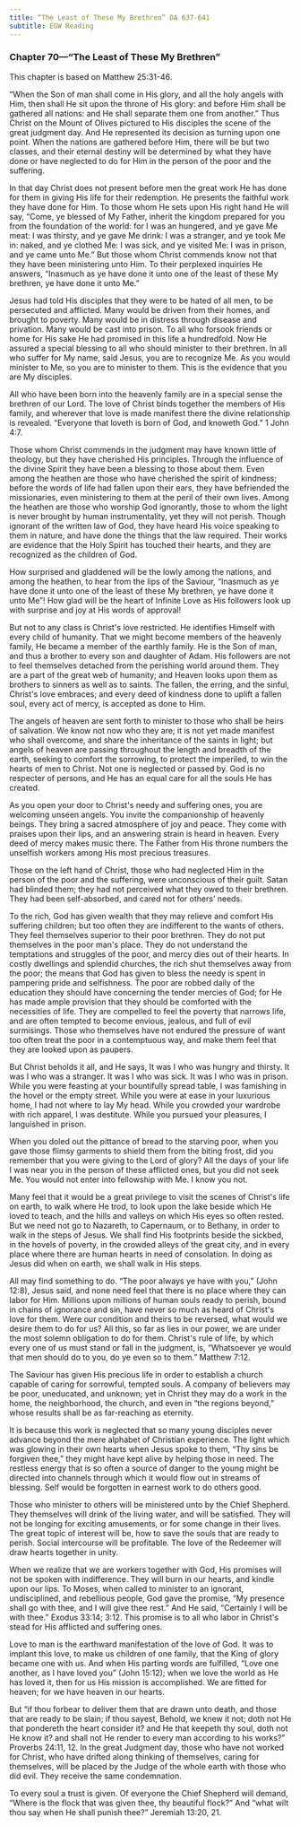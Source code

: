 ```yaml
---
title: “The Least of These My Brethren” DA 637-641
subtitle: EGW Reading
---
```


### Chapter 70—“The Least of These My Brethren”

This chapter is based on Matthew 25:31-46.

“When the Son of man shall come in His glory, and all the holy angels with Him, then shall He sit upon the throne of His glory: and before Him shall be gathered all nations: and He shall separate them one from another.” Thus Christ on the Mount of Olives pictured to His disciples the scene of the great judgment day. And He represented its decision as turning upon one point. When the nations are gathered before Him, there will be but two classes, and their eternal destiny will be determined by what they have done or have neglected to do for Him in the person of the poor and the suffering.

In that day Christ does not present before men the great work He has done for them in giving His life for their redemption. He presents the faithful work they have done for Him. To those whom He sets upon His right hand He will say, “Come, ye blessed of My Father, inherit the kingdom prepared for you from the foundation of the world: for I was an hungered, and ye gave Me meat: I was thirsty, and ye gave Me drink: I was a stranger, and ye took Me in: naked, and ye clothed Me: I was sick, and ye visited Me: I was in prison, and ye came unto Me.” But those whom Christ commends know not that they have been ministering unto Him. To their perplexed inquiries He answers, “Inasmuch as ye have done it unto one of the least of these My brethren, ye have done it unto Me.”

Jesus had told His disciples that they were to be hated of all men, to be persecuted and afflicted. Many would be driven from their homes, and brought to poverty. Many would be in distress through disease and privation. Many would be cast into prison. To all who forsook friends or home for His sake He had promised in this life a hundredfold. Now He assured a special blessing to all who should minister to their brethren. In all who suffer for My name, said Jesus, you are to recognize Me. As you would minister to Me, so you are to minister to them. This is the evidence that you are My disciples.

All who have been born into the heavenly family are in a special sense the brethren of our Lord. The love of Christ binds together the members of His family, and wherever that love is made manifest there the divine relationship is revealed. “Everyone that loveth is born of God, and knoweth God.” 1 John 4:7.

Those whom Christ commends in the judgment may have known little of theology, but they have cherished His principles. Through the influence of the divine Spirit they have been a blessing to those about them. Even among the heathen are those who have cherished the spirit of kindness; before the words of life had fallen upon their ears, they have befriended the missionaries, even ministering to them at the peril of their own lives. Among the heathen are those who worship God ignorantly, those to whom the light is never brought by human instrumentality, yet they will not perish. Though ignorant of the written law of God, they have heard His voice speaking to them in nature, and have done the things that the law required. Their works are evidence that the Holy Spirit has touched their hearts, and they are recognized as the children of God.

How surprised and gladdened will be the lowly among the nations, and among the heathen, to hear from the lips of the Saviour, “Inasmuch as ye have done it unto one of the least of these My brethren, ye have done it unto Me”! How glad will be the heart of Infinite Love as His followers look up with surprise and joy at His words of approval!

But not to any class is Christ's love restricted. He identifies Himself with every child of humanity. That we might become members of the heavenly family, He became a member of the earthly family. He is the Son of man, and thus a brother to every son and daughter of Adam. His followers are not to feel themselves detached from the perishing world around them. They are a part of the great web of humanity; and Heaven looks upon them as brothers to sinners as well as to saints. The fallen, the erring, and the sinful, Christ's love embraces; and every deed of kindness done to uplift a fallen soul, every act of mercy, is accepted as done to Him.

The angels of heaven are sent forth to minister to those who shall be heirs of salvation. We know not now who they are; it is not yet made manifest who shall overcome, and share the inheritance of the saints in light; but angels of heaven are passing throughout the length and breadth of the earth, seeking to comfort the sorrowing, to protect the imperiled, to win the hearts of men to Christ. Not one is neglected or passed by. God is no respecter of persons, and He has an equal care for all the souls He has created.

As you open your door to Christ's needy and suffering ones, you are welcoming unseen angels. You invite the companionship of heavenly beings. They bring a sacred atmosphere of joy and peace. They come with praises upon their lips, and an answering strain is heard in heaven. Every deed of mercy makes music there. The Father from His throne numbers the unselfish workers among His most precious treasures.

Those on the left hand of Christ, those who had neglected Him in the person of the poor and the suffering, were unconscious of their guilt. Satan had blinded them; they had not perceived what they owed to their brethren. They had been self-absorbed, and cared not for others’ needs.

To the rich, God has given wealth that they may relieve and comfort His suffering children; but too often they are indifferent to the wants of others. They feel themselves superior to their poor brethren. They do not put themselves in the poor man's place. They do not understand the temptations and struggles of the poor, and mercy dies out of their hearts. In costly dwellings and splendid churches, the rich shut themselves away from the poor; the means that God has given to bless the needy is spent in pampering pride and selfishness. The poor are robbed daily of the education they should have concerning the tender mercies of God; for He has made ample provision that they should be comforted with the necessities of life. They are compelled to feel the poverty that narrows life, and are often tempted to become envious, jealous, and full of evil surmisings. Those who themselves have not endured the pressure of want too often treat the poor in a contemptuous way, and make them feel that they are looked upon as paupers.

But Christ beholds it all, and He says, It was I who was hungry and thirsty. It was I who was a stranger. It was I who was sick. It was I who was in prison. While you were feasting at your bountifully spread table, I was famishing in the hovel or the empty street. While you were at ease in your luxurious home, I had not where to lay My head. While you crowded your wardrobe with rich apparel, I was destitute. While you pursued your pleasures, I languished in prison.

When you doled out the pittance of bread to the starving poor, when you gave those flimsy garments to shield them from the biting frost, did you remember that you were giving to the Lord of glory? All the days of your life I was near you in the person of these afflicted ones, but you did not seek Me. You would not enter into fellowship with Me. I know you not.

Many feel that it would be a great privilege to visit the scenes of Christ's life on earth, to walk where He trod, to look upon the lake beside which He loved to teach, and the hills and valleys on which His eyes so often rested. But we need not go to Nazareth, to Capernaum, or to Bethany, in order to walk in the steps of Jesus. We shall find His footprints beside the sickbed, in the hovels of poverty, in the crowded alleys of the great city, and in every place where there are human hearts in need of consolation. In doing as Jesus did when on earth, we shall walk in His steps.

All may find something to do. “The poor always ye have with you,” (John 12:8), Jesus said, and none need feel that there is no place where they can labor for Him. Millions upon millions of human souls ready to perish, bound in chains of ignorance and sin, have never so much as heard of Christ's love for them. Were our condition and theirs to be reversed, what would we desire them to do for us? All this, so far as lies in our power, we are under the most solemn obligation to do for them. Christ's rule of life, by which every one of us must stand or fall in the judgment, is, “Whatsoever ye would that men should do to you, do ye even so to them.” Matthew 7:12.

The Saviour has given His precious life in order to establish a church capable of caring for sorrowful, tempted souls. A company of believers may be poor, uneducated, and unknown; yet in Christ they may do a work in the home, the neighborhood, the church, and even in “the regions beyond,” whose results shall be as far-reaching as eternity.

It is because this work is neglected that so many young disciples never advance beyond the mere alphabet of Christian experience. The light which was glowing in their own hearts when Jesus spoke to them, “Thy sins be forgiven thee,” they might have kept alive by helping those in need. The restless energy that is so often a source of danger to the young might be directed into channels through which it would flow out in streams of blessing. Self would be forgotten in earnest work to do others good.

Those who minister to others will be ministered unto by the Chief Shepherd. They themselves will drink of the living water, and will be satisfied. They will not be longing for exciting amusements, or for some change in their lives. The great topic of interest will be, how to save the souls that are ready to perish. Social intercourse will be profitable. The love of the Redeemer will draw hearts together in unity.

When we realize that we are workers together with God, His promises will not be spoken with indifference. They will burn in our hearts, and kindle upon our lips. To Moses, when called to minister to an ignorant, undisciplined, and rebellious people, God gave the promise, “My presence shall go with thee, and I will give thee rest.” And He said, “Certainly I will be with thee.” Exodus 33:14; 3:12. This promise is to all who labor in Christ's stead for His afflicted and suffering ones.

Love to man is the earthward manifestation of the love of God. It was to implant this love, to make us children of one family, that the King of glory became one with us. And when His parting words are fulfilled, “Love one another, as I have loved you” (John 15:12); when we love the world as He has loved it, then for us His mission is accomplished. We are fitted for heaven; for we have heaven in our hearts.

But “if thou forbear to deliver them that are drawn unto death, and those that are ready to be slain; if thou sayest, Behold, we knew it not; doth not He that pondereth the heart consider it? and He that keepeth thy soul, doth not He know it? and shall not He render to every man according to his works?” Proverbs 24:11, 12. In the great Judgment day, those who have not worked for Christ, who have drifted along thinking of themselves, caring for themselves, will be placed by the Judge of the whole earth with those who did evil. They receive the same condemnation.

To every soul a trust is given. Of everyone the Chief Shepherd will demand, “Where is the flock that was given thee, thy beautiful flock?” And “what wilt thou say when He shall punish thee?” Jeremiah 13:20, 21.